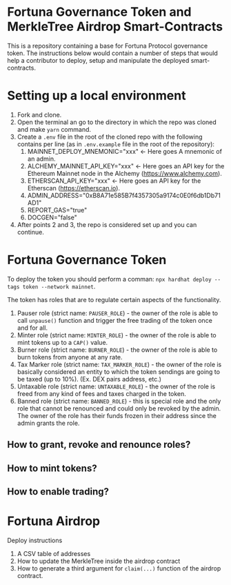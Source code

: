 # Fortuna Governance Token and MerkleTree Airdrop Smart-Contracts

This is a repository containing a base for Fortuna Protocol governance token. The instructions below would contain a number of steps that would help a contributor to deploy, setup and manipulate the deployed smart-contracts.

# Setting up a local environment

1) Fork and clone.
2) Open the terminal an go to the directory in which the repo was cloned and make `yarn` command.
3) Create a `.env` file in the root of the cloned repo with the following contains per line (as in `.env.example` file in the root of the repository):
   1) MAINNET_DEPLOY_MNEMONIC="xxx" <- Here goes A mnemonic of an admin.
   2) ALCHEMY_MAINNET_API_KEY="xxx" <- Here goes an API key for the Ethereum Mainnet node in the Alchemy (https://www.alchemy.com).
   3) ETHERSCAN_API_KEY="xxx" <- Here goes an API key for the Etherscan (https://etherscan.io).
   4) ADMIN_ADDRESS="0xB8A71e585B7f4357305a9174c0E0f6db1Db71AD1"
   5) REPORT_GAS="true"
   6) DOCGEN="false"
4) After points 2 and 3, the repo is considered set up and you can continue.

# Fortuna Governance Token

To deploy the token you should perform a comman: `npx hardhat deploy --tags token --network mainnet`.

The token has roles that are to regulate certain aspects of the functionality.

1) Pauser role (strict name: `PAUSER_ROLE`) - the owner of the role is able to call `unpause()` function and trigger the free trading of the token once and for all.
2) Minter role (strict name: `MINTER_ROLE`) - the owner of the role is able to mint tokens up to a `CAP()` value.
3) Burner role (strict name: `BURNER_ROLE`) - the owner of the role is able to burn tokens from anyone at any rate.
4) Tax Marker role (strict name: `TAX_MARKER_ROLE`) - the owner of the role is basically considered an entity to which the token sendings are going to be taxed (up to 10%). (Ex. DEX pairs address, etc.)
5) Untaxable role (strict name: `UNTAXABLE_ROLE`) - the owner of the role is freed from any kind of fees and taxes charged in the token.
6) Banned role (strict name: `BANNED_ROLE`) - this is special role and the only role that cannot be renounced and could only be revoked by the admin. The owner of the role has their funds frozen in their address since the admin grants the role.

## How to grant, revoke and renounce roles?

## How to mint tokens?

## How to enable trading? 

# Fortuna Airdrop

Deploy instructions

1) A CSV table of addresses
2) How to update the MerkleTree inside the airdrop contract
3) How to generate a third argument for `claim(...)` function of the airdrop contract.
